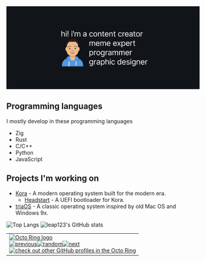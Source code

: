 <img src="banner.png" alt="hi! content creator, meme expert, programmer, and graphic designer" />

## Programming languages
I mostly develop in these programming languages
- Zig
- Rust
- C/C++
- Python
- JavaScript

## Projects I'm working on
- [Kora](https://github.com/kora-org/kora) - A modern operating system built for the modern era.
  - [Headstart](https://github.com/leap0x7b/xeptoboot) - A UEFI bootloader for Kora.
- [triaOS](https://github.com/leap0x7b/triaos) - A classic operating system inspired by old Mac OS and Windows 9x.

![Top Langs](https://github-readme-stats.vercel.app/api/top-langs/?username=leap0x7b&layout=compact)
![leap123's GitHub stats](https://github-readme-stats.vercel.app/api?username=leap0x7b&show_icons=true)


<table><tbody><tr><td><a href="https://octo-ring.com/"><img src="https://octo-ring.com/static/img/widget/top.png" width="99%" alt="Octo Ring logo" align="top"></a><br><a href="https://octo-ring.com/p/leap0x7b/prev"><img src="https://octo-ring.com/static/img/widget/prev.png" width="33%" alt="previous" align="top" title="previous profile"></a><a href="https://octo-ring.com/p/leap0x7b/random"><img src="https://octo-ring.com/static/img/widget/random.png" width="33%" alt="random" align="top" title="random profile"></a><a href="https://octo-ring.com/p/leap0x7b/next"><img src="https://octo-ring.com/static/img/widget/next.png" width="33%" alt="next" align="top" title="next profile"></a><br><a href="https://octo-ring.com/"><img src="https://octo-ring.com/static/img/widget/bottom.png" width="99%" alt="check out other GitHub profiles in the Octo Ring" align="top"></a></td></tr></tbody></table>
